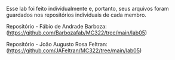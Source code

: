 Esse lab foi feito individualmente e, portanto, seus arquivos foram guardados nos repositórios individuais de cada membro.

Repositório - Fábio de Andrade Barboza: 
(https://github.com/Barbozafab/MC322/tree/main/lab05)

Repositório - João Augusto Rosa Feltran:
(https://github.com/JAFeltran/MC322/tree/main/lab05)
